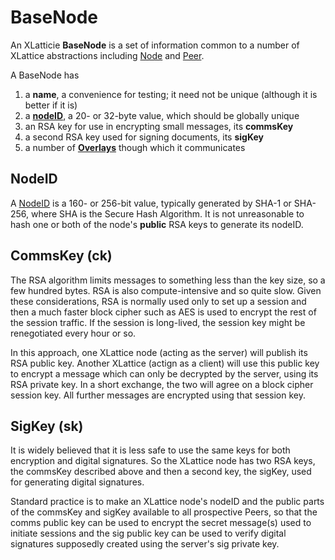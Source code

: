 <h1 class="libTop">BaseNode</h1>

An XLatticie **BaseNode** is a set of information common to a number
of XLattice abstractions including
[Node](https://jddixon.github.io/xlattice/node.html) and
[Peer](https://jddixon.github.io/xlattice/peer.html).

A BaseNode has

1. a **name**, a convenience for testing; it need not be unique (although
   it is better if it is)
2. a [**nodeID**](https://jddixon.github.io/xlattice/nodeID.html), a 20- 
   or 32-byte value, which should be globally unique
3. an RSA key for use in encrypting small messages, its **commsKey**
4. a second RSA key used for signing documents, its **sigKey**
5. a number of [**Overlays**](https://jddixon.github.io/xlattice/overlay.html)
   though which it communicates

## NodeID

A [NodeID](https://jddixon.github.io/xlattice/nodeID.html)
is a 160- or 256-bit value, typically generated by SHA-1 or SHA-256,
where SHA is the Secure Hash Algorithm.  It is not unreasonable
to hash one or both of the node's **public** RSA keys to generate its nodeID.

## CommsKey (ck)

The RSA algorithm limits messages to something less than the key size,
so a few hundred bytes.  RSA is also compute-intensive and so quite slow.
Given these considerations, RSA is normally used only to set up a session
and then a much faster block cipher such as AES is used to encrypt the rest 
of the session traffic.  If the session is long-lived, the session key 
might be renegotiated every hour or so.

In this approach, one XLattice node (acting as the server) will publish
its RSA public key.  Another XLattice (actign as a client) will use this
public key to encrypt a message which can only be decrypted by the server,
using its RSA private key.  In a short exchange, the two will agree on a
block cipher session key.  All further messages are encrypted using that
session key.

## SigKey (sk)

It is widely believed that it is less safe to use the same keys for both
encryption and digital signatures.  So the XLattice node has two RSA keys,
the commsKey described above and then a second key, the sigKey, used for
generating digital signatures.  

Standard practice is to make an XLattice node's nodeID and the public 
parts of the commsKey and sigKey available to all prospective Peers, 
so that the comms public key can be used to encrypt the secret message(s)
used to initiate sessions and the sig public key can be used to verify
digital signatures supposedly created using the server's sig private key.

